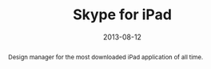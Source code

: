 ---
layout: article.njk
tags: mobile
title: Skype for iPad
date: 2013-08-12
client: Microsoft
abstract: Design manager for the most downloaded iPad application of all time.
collaborators:
 - Antonio Pedro Rezende
 - Daniel Winston
 - Jaak Parik
 - Oliver Reitalu
media:
 - ipad-profile.png
 - ipad-emoticons.png
 - ipad-dialpad.png
 - ipad-chat.png
text:
 - I was the Interaction designer, then design manager for the Skype for iPad 
   client, recognised by Apple in 2013 as the most downloaded free iPad 
   application of all time.
 - After initial explorations with the form, myself and the team committed to 
   the split view pattern to give familiarity to users of the desktop 
   application while re-using much of the phone client patterns in the left-hand
   navigation.
---